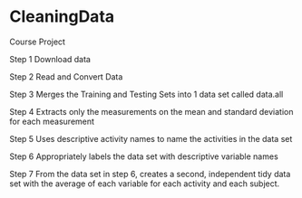 # CleaningData
Course Project

Step 1
Download data

Step 2
Read and Convert Data

Step 3
Merges the Training and Testing Sets into 1 data set called data.all

Step 4
Extracts only the measurements on the mean and standard deviation for each measurement

Step 5
Uses descriptive activity names to name the activities in the data set

Step 6
Appropriately labels the data set with descriptive variable names

Step 7
From the data set in step 6, creates a second, independent tidy data set with the average of each variable for each activity and each subject.
